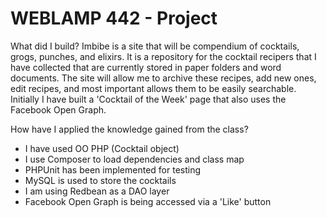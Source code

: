 WEBLAMP 442 - Project
============

What did I build?
Imbibe is a site that will be compendium of cocktails, grogs, punches, and elixirs. It is a repository for the cocktail recipers that I have collected that are currently stored in paper folders and word documents. The site will allow me to archive these recipes, add new ones, edit recipes, and most important allows them to be easily searchable. Initially I have built a 'Cocktail of the Week' page that also uses the Facebook Open Graph.

How have I applied the knowledge gained from the class?
- I have used OO PHP (Cocktail object)
- I use Composer to load dependencies and class map
- PHPUnit has been implemented for testing
- MySQL is used to store the cocktails
- I am using Redbean as a DAO layer
- Facebook Open Graph is being accessed via a 'Like' button


